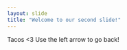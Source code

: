 ```yaml
---
layout: slide
title: "Welcome to our second slide!"
---
```

Tacos <3
Use the left arrow to go back!

